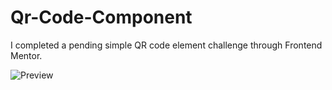 # Qr-Code-Component
I completed a pending simple QR code element challenge through Frontend Mentor.

![Preview](https://afankhan.com/images/chrome-08-05-22_bXe.png)
